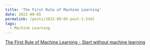 ```yaml
---
title: 'The First Rule of Machine Learning'
date: 2022-09-05
permalink: /posts/2022-09-05-post-1.html
tags:
  - Machine Learning
---
```


[The First Rule of Machine Learning - Start without machine learning](https://applyingml.com/resources/first-rule-of-ml/)

